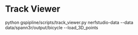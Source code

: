 # Track Viewer
python gspipline/scripts/track_viewer.py nerfstudio-data --data data/spann3r/output/bicycle --load_3D_points